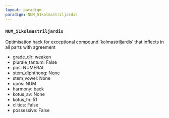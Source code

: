 ```yaml
---
layout: paradigm
paradigm: NUM_51kolmastriljardis
---
```

### ` NUM_51kolmastriljardis `

Optimisation hack for exceptional compound ’kolmastriljardis’ that inflects in all parts with agreement
* grade_dir: weaken
* plurale_tantum: False
* pos: NUMERAL
* stem_diphthong: None
* stem_vowel: None
* upos: NUM
* harmony: back
* kotus_av: None
* kotus_tn: 51
* clitics: False
* possessive: False
